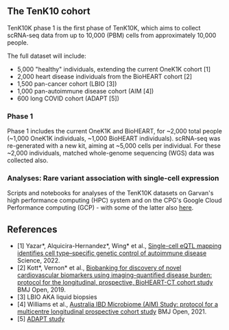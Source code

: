 ## The TenK10 cohort
TenK10K phase 1 is the first phase of TenK10K, which aims to collect scRNA-seq data from up to 10,000 (PBM) cells from approximately 10,000 people.

The full dataset will include:
* 5,000 "healthy" individuals, extending the current OneK1K cohort [1]
* 2,000 heart disease individuals from the BioHEART cohort [2]
* 1,500 pan-cancer cohort (LBIO [3])
* 1,000 pan-autoimmune disease cohort (AIM [4])
* 600 long COVID cohort (ADAPT [5])

### Phase 1

Phase 1 includes the current OneK1K and BioHEART, for ~2,000 total people (~1,000 OneK1K individuals, ~1,000 BioHEART individuals).
scRNA-seq was re-generated with a new kit, aiming at ~5,000 cells per individual.
For these ~2,000 individuals, matched whole-genome sequencing (WGS) data was collected also.

### Analyses: Rare variant association with single-cell expression

Scripts and notebooks for analyses of the TenK10K datasets on Garvan's high performance computing (HPC) system and on the CPG's Google Cloud Performance computing (GCP) - with some of the latter also [here](https://github.com/populationgenomics/tob-wgs/tree/get-variants/scripts/rv_expression_association).

## References

* [1] Yazar*, Alquicira-Hernandez*, Wing* et al., [Single-cell eQTL mapping identifies cell type–specific genetic control of autoimmune disease](https://www.science.org/doi/10.1126/science.abf3041) Science, 2022.
* [2] Kott*, Vernon* et al., [Biobanking for discovery of novel cardiovascular biomarkers using imaging-quantified disease burden: protocol for the longitudinal, prospective, BioHEART-CT cohort study](https://bmjopen.bmj.com/content/9/9/e028649) BMJ Open, 2019.
* [3] LBIO AKA liquid biopsies
* [4] Williams et al., [Australia IBD Microbiome (AIM) Study: protocol for a multicentre longitudinal prospective cohort study](https://bmjopen.bmj.com/content/11/2/e042493.long) BMJ Open, 2021.
* [5] [ADAPT study](https://www.svhs.org.au/research-education/participating-in-research-trials/adapt-study)
